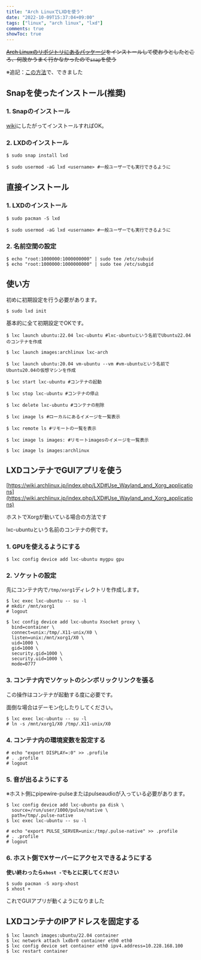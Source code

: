 ```yaml
---
title: "Arch LinuxでLXDを使う"
date: "2022-10-09T15:37:04+09:00"
tags: ["linux", "arch linux", "lxd"]
comments: true
showToc: true
---
```

~~[Arch Linuxのリポジトリにあるパッケージ](https://www.archlinux.jp/packages/community/x86_64/lxd/)をインストールして使おうとしたところ、何故かうまく行かなかったので`snap`を使う~~

※追記：[この方法](https://wiki.archlinux.org/title/LXD#Setup_for_unprivileged_containers)で、できました

## Snapを使ったインストール(推奨)

### 1. Snapのインストール

[wiki](https://wiki.archlinux.jp/index.php/Snap)にしたがってインストールすればOK。

### 2. LXDのインストール

```
$ sudo snap install lxd

$ sudo usermod -aG lxd <username> #一般ユーザーでも実行できるように
```

## 直接インストール

### 1. LXDのインストール

```
$ sudo pacman -S lxd

$ sudo usermod -aG lxd <username> #一般ユーザーでも実行できるように
```

### 2. 名前空間の設定

```
$ echo "root:1000000:1000000000" | sudo tee /etc/subuid
$ echo "root:1000000:1000000000" | sudo tee /etc/subgid
```

## 使い方

初めに初期設定を行う必要があります。

```
$ sudo lxd init
```

基本的に全て初期設定でOKです。

```
$ lxc launch ubuntu:22.04 lxc-ubuntu #lxc-ubuntuという名前でUbuntu22.04のコンテナを作成

$ lxc launch images:archlinux lxc-arch

$ lxc launch ubuntu:20.04 vm-ubuntu --vm #vm-ubuntuという名前でUbuntu20.04の仮想マシンを作成

$ lxc start lxc-ubuntu #コンテナの起動

$ lxc stop lxc-ubuntu #コンテナの停止

$ lxc delete lxc-ubuntu #コンテナの削除

$ lxc image ls #ローカルにあるイメージを一覧表示

$ lxc remote ls #リモートの一覧を表示

$ lxc image ls images: #リモートimagesのイメージを一覧表示

$ lxc image ls images:archlinux
```

## LXDコンテナでGUIアプリを使う

[https://wiki.archlinux.jp/index.php/LXD#Use_Wayland_and_Xorg_applications](https://wiki.archlinux.jp/index.php/LXD#Use_Wayland_and_Xorg_applications)

ホストでXorgが動いている場合の方法です

lxc-ubuntuという名前のコンテナの例です。

### 1. GPUを使えるようにする

```
$ lxc config device add lxc-ubuntu mygpu gpu
```

### 2. ソケットの設定

先にコンテナ内で`/tmp/xorg1`ディレクトリを作成します。

```
$ lxc exec lxc-ubuntu -- su -l
# mkdir /mnt/xorg1
# logout

$ lxc config device add lxc-ubuntu Xsocket proxy \
  bind=container \
  connect=unix:/tmp/.X11-unix/X0 \
  listen=unix:/mnt/xorg1/X0 \
  uid=1000 \
  gid=1000 \
  security.gid=1000 \
  security.uid=1000 \
  mode=0777
```

### 3. コンテナ内でソケットのシンボリックリンクを張る

この操作はコンテナが起動する度に必要です。

面倒な場合はデーモン化したりしてください。

```
$ lxc exec lxc-ubuntu -- su -l
# ln -s /mnt/xorg1/X0 /tmp/.X11-unix/X0
```

### 4. コンテナ内の環境変数を設定する

```
# echo "export DISPLAY=:0" >> .profile
# . .profile
# logout
```

### 5. 音が出るようにする

※ホスト側にpipewire-pulseまたはpulseaudioが入っている必要があります。

```
$ lxc config device add lxc-ubuntu pa disk \
  source=/run/user/1000/pulse/native \
  path=/tmp/.pulse-native 
$ lxc exec lxc-ubuntu -- su -l

# echo "export PULSE_SERVER=unix:/tmp/.pulse-native" >> .profile
# . .profile
# logout
```

### 6. ホスト側でXサーバーにアクセスできるようにする

**使い終わったら`xhost -`でもとに戻してください**

```
$ sudo pacman -S xorg-xhost
$ xhost +
```

これでGUIアプリが動くようになりました

## LXDコンテナのIPアドレスを固定する

```
$ lxc launch images:ubuntu/22.04 container
$ lxc network attach lxdbr0 container eth0 eth0
$ lxc config device set container eth0 ipv4.address=10.228.168.100
$ lxc restart container
```